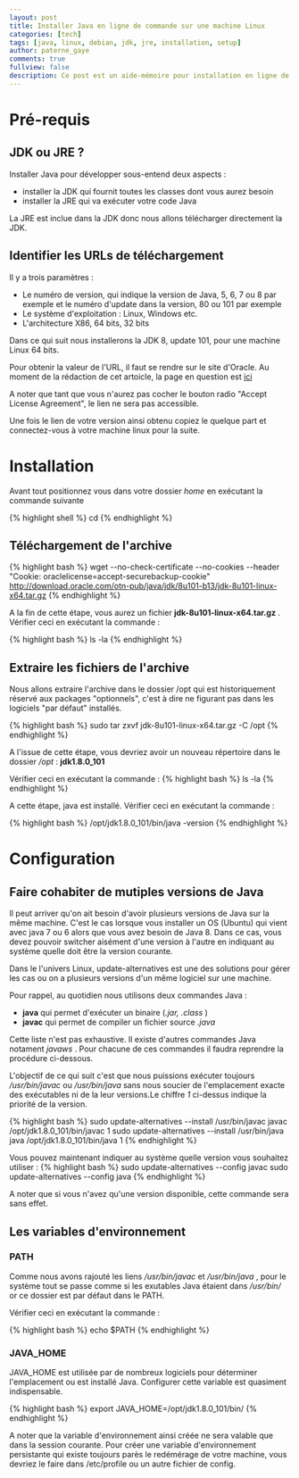 ```yaml
---
layout: post
title: Installer Java en ligne de commande sur une machine Linux
categories: [tech]
tags: [java, linux, debian, jdk, jre, installation, setup]
author: paterne_gaye
comments: true
fullview: false
description: Ce post est un aide-mémoire pour installation en ligne de commande à partir de fichiers .tar.
---
```


# Pré-requis

## JDK ou JRE ?

Installer Java pour développer sous-entend deux aspects :

* installer la JDK qui fournit toutes les classes dont vous aurez besoin
* installer la JRE qui va exécuter votre code Java

La JRE est inclue dans la JDK donc nous allons télécharger directement la JDK.


## Identifier les URLs de téléchargement

Il y a trois paramètres :

* Le numéro de version, qui indique la version de Java, 5, 6, 7 ou 8 par exemple et le numéro d'update dans la version, 80 ou 101 par exemple
* Le système d'exploitation : Linux, Windows etc.
* L'architecture X86, 64 bits, 32 bits

Dans ce qui suit nous installerons la JDK 8, update 101, pour une machine Linux 64 bits.

Pour obtenir la valeur de l'URL, il faut se rendre sur le site d'Oracle. Au moment de la rédaction de cet artoicle, la page en question est [ici](http://www.oracle.com/technetwork/java/javase/downloads/jdk8-downloads-2133151.html "")

A noter que tant que vous n'aurez pas cocher le bouton radio "Accept License Agreement", le lien ne sera pas accessible.

Une fois le lien de votre version ainsi obtenu copiez le quelque part et connectez-vous à votre machine linux pour la suite.


# Installation

Avant tout positionnez vous dans votre dossier *home* en exécutant la commande suivante

{% highlight shell %}
cd
{% endhighlight %}


## Téléchargement de l'archive

{% highlight bash %}
wget --no-check-certificate --no-cookies --header "Cookie: oraclelicense=accept-securebackup-cookie"  http://download.oracle.com/otn-pub/java/jdk/8u101-b13/jdk-8u101-linux-x64.tar.gz
{% endhighlight %}

A la fin de cette étape, vous aurez un fichier **jdk-8u101-linux-x64.tar.gz** . Vérifier ceci en exécutant la commande :

{% highlight bash %}
ls -la
{% endhighlight %}


## Extraire les fichiers de l'archive
Nous allons extraire l'archive dans le dossier /opt  qui est historiquement réservé aux packages "optionnels", c'est à dire ne figurant pas dans les logiciels "par défaut" installés.

{% highlight bash %}
sudo tar zxvf jdk-8u101-linux-x64.tar.gz -C /opt
{% endhighlight %}

A l'issue de cette étape, vous devriez avoir un nouveau répertoire dans le dossier */opt* : **jdk1.8.0_101**

Vérifier ceci en exécutant la commande :
{% highlight bash %}
ls -la
{% endhighlight %}

A cette étape, java est installé. Vérifier ceci en exécutant la commande :

{% highlight bash %}
/opt/jdk1.8.0_101/bin/java -version
{% endhighlight %}


# Configuration

## Faire cohabiter de mutiples versions de Java
Il peut arriver qu'on ait besoin d'avoir plusieurs versions de Java sur la même machine. C'est le cas lorsque vous installer un OS (Ubuntu) qui vient avec java 7 ou 6 alors que vous avez besoin de Java 8. Dans ce cas, vous devez pouvoir switcher aisément d'une version à l'autre en indiquant au système quelle doit être la version courante.

Dans le l'univers Linux, update-alternatives est une des solutions pour gérer les cas ou on a plusieurs versions d'un même logiciel sur une machine.

Pour rappel, au quotidien nous utilisons deux commandes Java :

* **java** qui permet d'exécuter un binaire (*.jar, .class* )
* **javac** qui permet de compiler un fichier source *.java*

Cette liste n'est pas exhaustive. Il existe d'autres commandes Java notament *javaws* . Pour chacune de ces commandes il faudra reprendre la procédure ci-dessous.

L'objectif de ce qui suit c'est que nous puissions exécuter toujours */usr/bin/javac* ou */usr/bin/java* sans nous soucier de l'emplacement exacte des exécutables ni de la leur versions.Le chiffre *1* ci-dessus indique la priorité de la version.

{% highlight bash %}
sudo update-alternatives --install /usr/bin/javac javac /opt/jdk1.8.0_101/bin/javac 1
sudo update-alternatives --install /usr/bin/java java /opt/jdk1.8.0_101/bin/java 1
{% endhighlight %}

Vous pouvez maintenant indiquer au système quelle version vous souhaitez utiliser :
{% highlight bash %}
sudo update-alternatives --config javac
sudo update-alternatives --config java
{% endhighlight %}

A noter que si vous n'avez qu'une version disponible, cette commande sera sans effet.

## Les variables d'environnement

### PATH
Comme nous avons rajouté les liens */usr/bin/javac* et */usr/bin/java* , pour le système tout se passe comme si les exutables Java étaient dans */usr/bin/* or ce dossier est par défaut dans le PATH.

Vérifier ceci en exécutant la commande :

{% highlight bash %}
echo $PATH
{% endhighlight %}

### JAVA_HOME
JAVA_HOME est utilisée par de nombreux logiciels pour déterminer l'emplacement ou est installé Java. Configurer cette variable est quasiment indispensable.

{% highlight bash %}
export JAVA_HOME=/opt/jdk1.8.0_101/bin/
{% endhighlight %}

A noter que la variable d'environnement ainsi créée ne sera valable que dans la session courante. Pour créer une variable d'environnement persistante qui existe toujours parès le redémérage de votre machine, vous devriez le faire dans /etc/profile ou un autre fichier de config.
